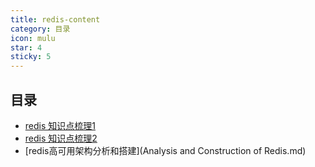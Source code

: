 ```yaml
---
title: redis-content
category: 目录
icon: mulu
star: 4
sticky: 5
---
```


## 目录

- [redis 知识点梳理1](redis.md)
- [redis 知识点梳理2](interview.md)
- [redis高可用架构分析和搭建](Analysis and Construction of Redis.md)
